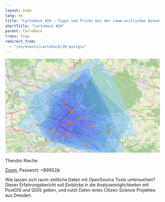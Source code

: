 ```yaml
---
layout: page
lang: de
title: "CartoHack #20 – Tipps und Tricks bei der raum-zeitlichen Datenanalyse mit PostGIS und QGIS"
shortTitle: "CartoHack #20"
parent: CartoHack
trans: true
redirect_from:
  - "/en/events/cartohack/20-postgis"
---
```


![CartoHack #01](/images/cartohack/20-convex.jpg)

Theodor Rieche<br />

<a href="https://tu-dresden.zoom-x.de/j/63688272851?pwd=O6ncnag285sgR1U2ZVraxO1yESfdVd.1">Zoom</a>, Passwort: =B99S2jk

Wie lassen sich raum-zeitliche Daten mit OpenSource Tools untersuchen? Dieser Erfahrungsbericht soll Einblicke in die Analysemöglichkeiten mit PostGIS und QGIS geben, und nutzt Daten eines Citizen Science Projektes aus Dresden.
